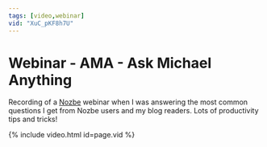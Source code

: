 ```yaml
---
tags: [video,webinar]
vid: "XuC_pKF8h7U"
---
```


# Webinar - AMA - Ask Michael Anything

Recording of a [Nozbe][n] webinar when I was answering the most common questions I get from Nozbe users and my blog readers. Lots of productivity tips and tricks!

{% include video.html id=page.vid %}

<!--More-->


[n]: https://nozbe.com/?a=mike